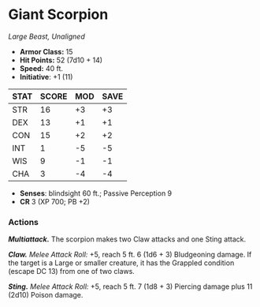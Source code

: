 # Giant Scorpion

*Large Beast, Unaligned*

- **Armor Class:** 15
- **Hit Points:** 52 (7d10 + 14)
- **Speed:** 40 ft.
- **Initiative**: +1 (11)

|STAT|SCORE|MOD|SAVE|
| --- | --- | --- | ---- |
| STR | 16 | +3 | +3 |
| DEX | 13 | +1 | +1 |
| CON | 15 | +2 | +2 |
| INT | 1 | -5 | -5 |
| WIS | 9 | -1 | -1 |
| CHA | 3 | -4 | -4 |

- **Senses**: blindsight 60 ft.; Passive Perception 9
- **CR** 3 (XP 700; PB +2)

### Actions

***Multiattack.*** The scorpion makes two Claw attacks and one Sting attack.

***Claw.*** *Melee Attack Roll:* +5, reach 5 ft. 6 (1d6 + 3) Bludgeoning damage. If the target is a Large or smaller creature, it has the Grappled condition (escape DC 13) from one of two claws.

***Sting.*** *Melee Attack Roll:* +5, reach 5 ft. 7 (1d8 + 3) Piercing damage plus 11 (2d10) Poison damage.

